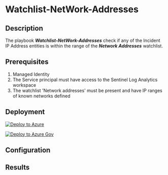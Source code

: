 # Watchlist-NetWork-Addresses

## Description

The playbook ***Watchlist-NetWork-Addresses*** check if any of the Incident IP Address entities is within the range of the ***Network Addresses*** watchlist. 



## Prerequisites

1. Managed Identity
2. The Service principal must have access to the Sentinel Log Analytics workspace
3. The watchlist 'Network addresses' must be present and have IP ranges of known networks defined


## Deployment


[![Deploy to Azure](https://aka.ms/deploytoazurebutton)](https://portal.azure.com/#create/Microsoft.Template/uri/https%3A%2F%2Fraw.githubusercontent.com%2Falexverboon%2FSentinel-Content-Dev%2Fmain%2FPlaybooks%2FWatchlist-NetworkAddresses%2Fazuredeploy.json)

[![Deploy to Azure Gov](https://aka.ms/deploytoazuregovbutton)](https://portal.azure.us/#create/Microsoft.Template/uri/https%3A%2F%2Fraw.githubusercontent.com%2Falexverboon%2FSentinel-Content-Dev%2Fmain%2FPlaybooks%2FWatchlist-NetworkAddresses%2Fazuredeploy.json)


## Configuration


## Results







